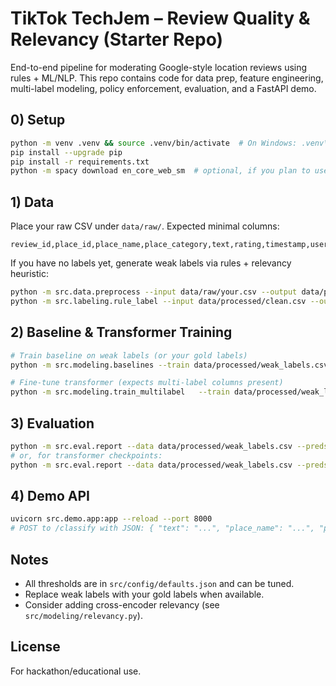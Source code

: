 # TikTok TechJem – Review Quality & Relevancy (Starter Repo)

End-to-end pipeline for moderating Google-style location reviews using rules + ML/NLP.
This repo contains code for data prep, feature engineering, multi-label modeling, policy enforcement, evaluation, and a FastAPI demo.

## 0) Setup

```bash
python -m venv .venv && source .venv/bin/activate  # On Windows: .venv\Scripts\activate
pip install --upgrade pip
pip install -r requirements.txt
python -m spacy download en_core_web_sm  # optional, if you plan to use spaCy extras
```

## 1) Data

Place your raw CSV under `data/raw/`. Expected minimal columns:
```
review_id,place_id,place_name,place_category,text,rating,timestamp,user_id,user_review_count,user_avg_rating
```

If you have no labels yet, generate weak labels via rules + relevancy heuristic:
```bash
python -m src.data.preprocess --input data/raw/your.csv --output data/processed/clean.csv --lang en
python -m src.labeling.rule_label --input data/processed/clean.csv --output data/processed/weak_labels.csv
```

## 2) Baseline & Transformer Training

```bash
# Train baseline on weak labels (or your gold labels)
python -m src.modeling.baselines --train data/processed/weak_labels.csv --val_ratio 0.1 --out models/baseline_lr.joblib

# Fine-tune transformer (expects multi-label columns present)
python -m src.modeling.train_multilabel   --train data/processed/weak_labels.csv   --val_ratio 0.1   --model_name distilbert-base-uncased   --labels advertisement_promo irrelevant_content rant_without_visit spam_or_scam low_quality   --out_dir models/distilbert
```

## 3) Evaluation

```bash
python -m src.eval.report --data data/processed/weak_labels.csv --preds models/baseline_lr.joblib --model_type baseline
# or, for transformer checkpoints:
python -m src.eval.report --data data/processed/weak_labels.csv --preds models/distilbert --model_type transformer
```

## 4) Demo API

```bash
uvicorn src.demo.app:app --reload --port 8000
# POST to /classify with JSON: { "text": "...", "place_name": "...", "place_category": "..." }
```

## Notes
- All thresholds are in `src/config/defaults.json` and can be tuned.
- Replace weak labels with your gold labels when available.
- Consider adding cross-encoder relevancy (see `src/modeling/relevancy.py`).

## License
For hackathon/educational use.
